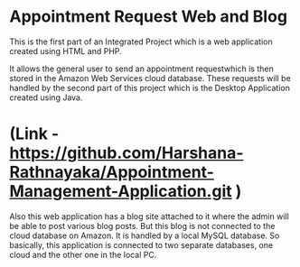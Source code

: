 # Appointment Request Web and Blog

This is the first part of an Integrated Project which is a web application created using HTML and PHP. 

It allows the general user to send an appointment requestwhich is then stored in the Amazon Web Services cloud database.
These requests will be handled by the second part of this project which is the Desktop Application created using Java.
# (Link - https://github.com/Harshana-Rathnayaka/Appointment-Management-Application.git )

Also this web application has a blog site attached to it where the admin will be able to post various blog posts. But this blog is
not connected to the cloud database on Amazon. It is handled by a local MySQL database. 
So basically, this application is connected to two separate databases, one cloud and the other one in the local PC.
